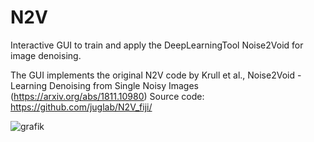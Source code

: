 # N2V

Interactive GUI to train and apply the DeepLearningTool Noise2Void for image denoising. 

The GUI implements the original N2V code by Krull et al., Noise2Void - Learning Denoising from Single Noisy Images (https://arxiv.org/abs/1811.10980)
Source code: https://github.com/juglab/N2V_fiji/

![grafik](https://user-images.githubusercontent.com/96130744/165925874-83683c4d-1da3-458e-8c1f-7b32c43d5466.png)
